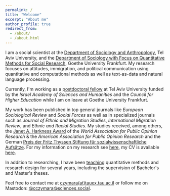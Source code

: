 ```yaml
---
permalink: /
title: "Welcome"
excerpt: "About me"
author_profile: true
redirect_from: 
  - /about/
  - /about.html
---
```


I am a social scientist at the [Department of Sociology and Anthropology](https://en-social-sciences.tau.ac.il/soc-ant), Tel Aviv University, and the [Department of Sociology with Focus on Quantitative Methods for Social Research](http://www.fb03.uni-frankfurt.de/70378950), Goethe University Frankfurt. My research focuses on attitudes, immigration, and political communication using quantitative and computational methods as well as text-as-data and natural language processing.

Currently, I'm working as a [postdoctoral fellow](https://www.academy.ac.il/RichText/GeneralPage.aspx?nodeId=1620) at Tel Aviv University funded by the *Israel Academy of Sciences and Humanities* and the *Council for Higher Education* while I am on leave at Goethe University Frankfurt.

My work has been published in top general journals like *European Sociological Review* and *Social Forces* as well as in specialized journals such as *Journal of Ethnic and Migration Studies*, *International Migration Review*, and *Ethnic and Racial Studies*. My studies received, among others, the [Janet A. Harkness Award](https://wapor.org/events/annual-conference/awards-funds/janet-a-harkness-student-paper-award/) of the *World Association for Public Opinion Research* & the *American Association for Public Opinion Research* and the German [Preis der Fritz Thyssen Stiftung für sozialwissenschaftliche Aufsätze](https://www.fritz-thyssen-stiftung.de/cms/wp-content/uploads/2018/06/Jahresbericht_2017_interaktiv.pdf). For my information on my research see [here](research), my CV is available [here](cv).

In addition to researching, I have been [teaching](teach) quantitative methods and research design for several years, including the supervision of Bachelor's and Master's theses.

Feel free to contact me at [czymara(at)tauex.tau.ac.il](mailto:czymara@tauex.tau.ac.il) or follow me on Mastodon: <a rel="me" href="https://sciences.social/@cczymara">@cczymara@sciences.social</a>.

